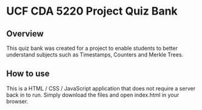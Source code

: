 # UCF CDA 5220 Project Quiz Bank

## Overview

This quiz bank was created for a project to enable students to better understand subjects such as Timestamps, Counters and Merkle Trees.  

## How to use

This is a HTML / CSS / JavaScript application that does not require a server back in to run.  Simply download the files and open index.html in your browser.